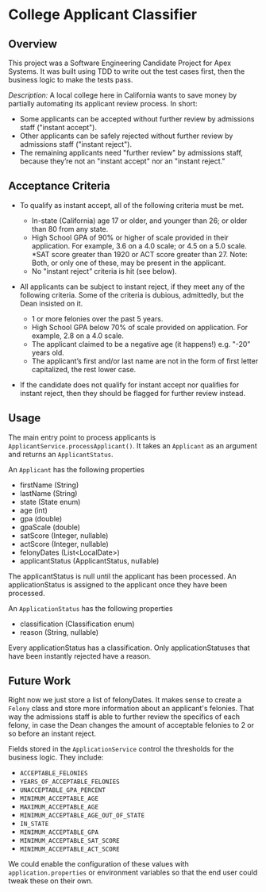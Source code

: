 # College Applicant Classifier

## Overview

This project was a Software Engineering Candidate Project for Apex Systems.  It was built using TDD to write out the test cases first, then the business logic to make the tests pass.

*Description:* A local college here in California wants to save money by partially automating its applicant review process. In short:

* Some applicants can be accepted without further review by admissions staff ("instant accept").
* Other applicants can be safely rejected without further review by admissions staff ("instant
reject").
* The remaining applicants need "further review" by admissions staff, because they’re not an
"instant accept" nor an "instant reject."

## Acceptance Criteria

* To qualify as instant accept, all of the following criteria must be met.
    * In-state (California) age 17 or older, and younger than 26; or older than 80 from any state.
    * High School GPA of 90% or higher of scale provided in their application. For example, 3.6 on a 4.0 scale; or 4.5 on a 5.0 scale.
    *SAT score greater than 1920 or ACT score greater than 27. Note: Both, or only one of these, may be present in the applicant.
    * No "instant reject” criteria is hit (see below).
   
* All applicants can be subject to instant reject, if they meet any of the following criteria. Some of
    the criteria is dubious, admittedly, but the Dean insisted on it. 
    * 1 or more felonies over the past 5 years.
    * High School GPA below 70% of scale provided on application. For example, 2.8 on a 4.0
    scale.
    * The applicant claimed to be a negative age (it happens!) e.g. "-20” years old.
    * The applicant’s first and/or last name are not in the form of first letter capitalized, the
    rest lower case.
* If the candidate does not qualify for instant accept nor qualifies for instant reject, then they
    should be flagged for further review instead.

## Usage

The main entry point to process applicants is `ApplicantService.processApplicant()`.  It takes an `Applicant` as an argument and returns an `ApplicantStatus`.

An `Applicant` has the following properties

* firstName (String)
* lastName (String)
* state (State enum)
* age (int)
* gpa (double)
* gpaScale (double)
* satScore (Integer, nullable) 
* actScore (Integer, nullable)
* felonyDates (List\<LocalDate\>)
* applicantStatus (ApplicantStatus, nullable)

The applicantStatus is null until the applicant has been processed.  An applicationStatus is assigned to the applicant once they have been processed.

An `ApplicationStatus` has the following properties

* classification (Classification enum)
* reason (String, nullable)

Every applicationStatus has a classification.  Only applicationStatuses that have been instantly rejected have a reason.

## Future Work

Right now we just store a list of felonyDates.  It makes sense to create a `Felony` class and store more information about an applicant's felonies.  That way the admissions staff is able to further review the specifics of each felony, in case the Dean changes the amount of acceptable felonies to 2 or so before an instant reject.

Fields stored in the `ApplicationService` control the thresholds for the business logic.  They include:

* `ACCEPTABLE_FELONIES`
* `YEARS_OF_ACCEPTABLE_FELONIES`
* `UNACCEPTABLE_GPA_PERCENT`
* `MINIMUM_ACCEPTABLE_AGE`
* `MAXIMUM_ACCEPTABLE_AGE`
* `MINIMUM_ACCEPTABLE_AGE_OUT_OF_STATE`
* `IN_STATE`
* `MINIMUM_ACCEPTABLE_GPA`
* `MINIMUM_ACCEPTABLE_SAT_SCORE`
* `MINIMUM_ACCEPTABLE_ACT_SCORE`

We could enable the configuration of these values with `application.properties` or environment variables so that the end user could tweak these on their own. 